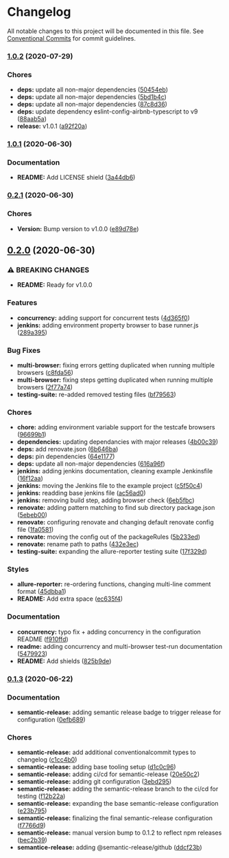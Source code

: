 # Changelog

All notable changes to this project will be documented in this file. See
[Conventional Commits](https://conventionalcommits.org) for commit guidelines.

### [1.0.2](https://github.com/isaaceindhoven/testcafe-reporter-allure/compare/v1.0.1...v1.0.2) (2020-07-29)


### Chores

* **deps:** update all non-major dependencies ([50454eb](https://github.com/isaaceindhoven/testcafe-reporter-allure/commit/50454ebc9d4fb58544280fe84e2b5e810cd6a102))
* **deps:** update all non-major dependencies ([5bd1b4c](https://github.com/isaaceindhoven/testcafe-reporter-allure/commit/5bd1b4cea12e91c8bbf81e0e56e4c4ed77b778e3))
* **deps:** update all non-major dependencies ([87c8d36](https://github.com/isaaceindhoven/testcafe-reporter-allure/commit/87c8d36138a3c723bcc9653accf470ae21e39e35))
* **deps:** update dependency eslint-config-airbnb-typescript to v9 ([88aab5a](https://github.com/isaaceindhoven/testcafe-reporter-allure/commit/88aab5a23e5b5b70e1826a05c9c26dc931512862))
* **release:** v1.0.1 ([a92f20a](https://github.com/isaaceindhoven/testcafe-reporter-allure/commit/a92f20aba89e6f01e61c996756db9eb046b54bbc))

### [1.0.1](https://github.com/isaaceindhoven/testcafe-reporter-allure/compare/v1.0.0...v1.0.1) (2020-06-30)


### Documentation

* **README:** Add LICENSE shield ([3a44db6](https://github.com/isaaceindhoven/testcafe-reporter-allure/commit/3a44db60dae38a87a0dafd1857ef78cacdfb2788))

### [0.2.1](https://github.com/isaaceindhoven/testcafe-reporter-allure/compare/v0.2.0...v0.2.1) (2020-06-30)


### Chores

* **Version:** Bump version to v1.0.0 ([e89d78e](https://github.com/isaaceindhoven/testcafe-reporter-allure/commit/e89d78e19316cd1085a556dab452bdc56aa7285e))

## [0.2.0](https://github.com/isaaceindhoven/testcafe-reporter-allure/compare/v0.1.3...v0.2.0) (2020-06-30)


### ⚠ BREAKING CHANGES

* **README:** Ready for v1.0.0

### Features

* **concurrency:** adding support for concurrent tests ([4d365f0](https://github.com/isaaceindhoven/testcafe-reporter-allure/commit/4d365f0ec6ccfeced2c62014d09942b3745eda31))
* **jenkins:** adding environment property browser to base runner.js ([289a395](https://github.com/isaaceindhoven/testcafe-reporter-allure/commit/289a395718c2ef1597b209e2eeb05339f0697723))


### Bug Fixes

* **multi-browser:** fixing errors getting duplicated when running multiple browsers ([c8fda56](https://github.com/isaaceindhoven/testcafe-reporter-allure/commit/c8fda56f8c91ba89fc13a6243c2efcfaad3ac663))
* **multi-browser:** fixing steps getting duplicated when running multiple browsers ([2f77a74](https://github.com/isaaceindhoven/testcafe-reporter-allure/commit/2f77a7421b0473da25a44a2723ec9bfe25813229))
* **testing-suite:** re-added removed testing files ([bf79563](https://github.com/isaaceindhoven/testcafe-reporter-allure/commit/bf79563c5e2efb30d7d1502d520bea6646a57fd0))


### Chores

* **chore:** adding environment variable support for the testcafe browsers ([96699b1](https://github.com/isaaceindhoven/testcafe-reporter-allure/commit/96699b1220dc95817bfc8e130a922244b73caf1f))
* **dependencies:** updating dependancies with major releases ([4b00c39](https://github.com/isaaceindhoven/testcafe-reporter-allure/commit/4b00c39a3534cc43049bfec0957f58146831b317))
* **deps:** add renovate.json ([6b646ba](https://github.com/isaaceindhoven/testcafe-reporter-allure/commit/6b646ba87f489b4eec9caac32e0d8db4190fd596))
* **deps:** pin dependencies ([64e1177](https://github.com/isaaceindhoven/testcafe-reporter-allure/commit/64e117794777bc4ee03199c2d67e61453d36b695))
* **deps:** update all non-major dependencies ([616a96f](https://github.com/isaaceindhoven/testcafe-reporter-allure/commit/616a96f352802402cbf01bcb07625c07b46a626d))
* **jenkins:** adding jenkins documentation, cleaning example Jenkinsfile ([16f12aa](https://github.com/isaaceindhoven/testcafe-reporter-allure/commit/16f12aae3c86763daae405927952dc1177b70936))
* **jenkins:** moving the Jenkins file to the example project ([c5f50c4](https://github.com/isaaceindhoven/testcafe-reporter-allure/commit/c5f50c4ad432e4de38c561e846cea180ea6765ab))
* **jenkins:** readding base jenkins file ([ac56ad0](https://github.com/isaaceindhoven/testcafe-reporter-allure/commit/ac56ad088a903f5e0ce0039c7eb2a072c1206853))
* **jenkins:** removing build step, adding browser check ([6eb5fbc](https://github.com/isaaceindhoven/testcafe-reporter-allure/commit/6eb5fbcf39ccc545081685d6bd37764e17467e50))
* **renovate:** adding pattern matching to find sub directory package.json ([5ebeb00](https://github.com/isaaceindhoven/testcafe-reporter-allure/commit/5ebeb00ea5398370cc8f01c96d96c7a1efd778e6))
* **renovate:** configuring renovate and changing default renovate config file ([1fa0581](https://github.com/isaaceindhoven/testcafe-reporter-allure/commit/1fa058112bfa3cef0a0b843436aefbb2a73b4f85))
* **renovate:** moving the config out of the packageRules ([5b233ed](https://github.com/isaaceindhoven/testcafe-reporter-allure/commit/5b233ed991cdc86bd9a107a6654fe660215528b5))
* **renovate:** rename path to paths ([432e3ec](https://github.com/isaaceindhoven/testcafe-reporter-allure/commit/432e3ecb1d6e1cf22bca8327f2d35d20e839bb08))
* **testing-suite:** expanding the allure-reporter testing suite ([17f329d](https://github.com/isaaceindhoven/testcafe-reporter-allure/commit/17f329d798383e4197306a585abee40f0672608f))


### Styles

* **allure-reporter:** re-ordering functions, changing multi-line comment format ([45dbba1](https://github.com/isaaceindhoven/testcafe-reporter-allure/commit/45dbba139297c9cf8f63232be5d1dae0c2ede2bc))
* **README:** Add extra space ([ec635f4](https://github.com/isaaceindhoven/testcafe-reporter-allure/commit/ec635f4a7338b3b7f545f6cad2d3d256c8ec083d))


### Documentation

* **concurrency:** typo fix + adding concurrency in the configuration README ([f910ffd](https://github.com/isaaceindhoven/testcafe-reporter-allure/commit/f910ffdf5275445647cd72b852259132fee435e1))
* **readme:** adding concurrency and multi-browser test-run documentation ([5479923](https://github.com/isaaceindhoven/testcafe-reporter-allure/commit/5479923eb1378e49b8d9d1130a33d267d6914b51))
* **README:** Add shields ([825b9de](https://github.com/isaaceindhoven/testcafe-reporter-allure/commit/825b9decea34ecc31063a10d4fa8f680477140c2))

### [0.1.3](https://github.com/isaaceindhoven/testcafe-reporter-allure/compare/v0.1.2...v0.1.3) (2020-06-22)


### Documentation

* **semantic-release:** adding semantic release badge to trigger release for configuration ([0efb689](https://github.com/isaaceindhoven/testcafe-reporter-allure/commit/0efb6899323409f246d0d22c74215dab16faa38d))


### Chores

* **semantic-release:** add additional conventionalcommit types to changelog ([c1cc4b0](https://github.com/isaaceindhoven/testcafe-reporter-allure/commit/c1cc4b0a5067af6190bbac8e7dd97494dd6ff857))
* **semantic-release:** adding base tooling setup ([d1c0c96](https://github.com/isaaceindhoven/testcafe-reporter-allure/commit/d1c0c96d1309a8f6184ca9570f6ddc35828eb872))
* **semantic-release:** adding ci/cd for semantic-release ([20e50c2](https://github.com/isaaceindhoven/testcafe-reporter-allure/commit/20e50c2b6cc20b2b038fb4ea4d45461311aac1eb))
* **semantic-release:** adding git configuration ([3ebd295](https://github.com/isaaceindhoven/testcafe-reporter-allure/commit/3ebd2953f4d2d150640b2e777765c667f36fcf67))
* **semantic-release:** adding the semantic-release branch to the ci/cd for testing ([f12b22a](https://github.com/isaaceindhoven/testcafe-reporter-allure/commit/f12b22a245ba1db5bf63cde2830568af837c0045))
* **semantic-release:** expanding the base semantic-release configuration ([e23b795](https://github.com/isaaceindhoven/testcafe-reporter-allure/commit/e23b795cead03a79188e527660a96c855475b9ba))
* **semantic-release:** finalizing the final semantic-release configuration ([f7766d9](https://github.com/isaaceindhoven/testcafe-reporter-allure/commit/f7766d9c7fcc20d628e8ba67789f2174af5cd571))
* **semantic-release:** manual version bump to 0.1.2 to reflect npm releases ([bec2b39](https://github.com/isaaceindhoven/testcafe-reporter-allure/commit/bec2b39064254ab029c60106dcc0c0ef27a675d3))
* **semantice-release:** adding @semantic-release/github ([ddcf23b](https://github.com/isaaceindhoven/testcafe-reporter-allure/commit/ddcf23b2e81d5ec7c037eaaaab46b5f26fc0eb11))
